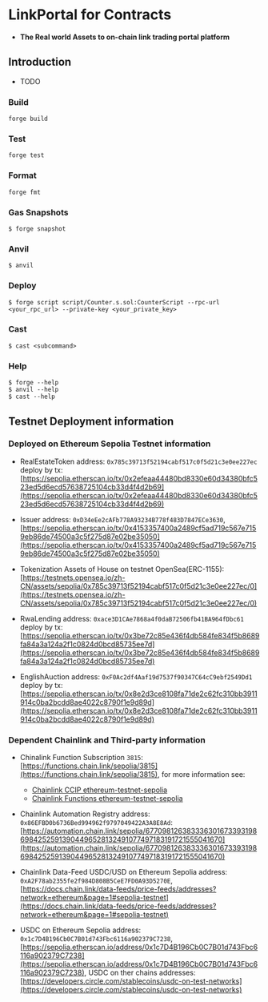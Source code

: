# LinkPortal for Contracts

- **The Real world Assets to on-chain link trading portal platform**

## Introduction

- TODO

### Build

```shell
forge build
```

### Test

```shell
forge test
```

### Format

```shell
forge fmt
```

### Gas Snapshots

```shell
$ forge snapshot
```

### Anvil

```shell
$ anvil
```

### Deploy

```shell
$ forge script script/Counter.s.sol:CounterScript --rpc-url <your_rpc_url> --private-key <your_private_key>
```

### Cast

```shell
$ cast <subcommand>
```

### Help

```shell
$ forge --help
$ anvil --help
$ cast --help
```

## Testnet Deployment information

### Deployed on Ethereum Sepolia Testnet information

- RealEstateToken address: `0x785c39713f52194cabf517c0f5d21c3e0ee227ec` deploy by tx: [https://sepolia.etherscan.io/tx/0x2efeaa44480bd8330e60d34380bfc523ed5d6ecd57638725104cb33d4f4d2b69](https://sepolia.etherscan.io/tx/0x2efeaa44480bd8330e60d34380bfc523ed5d6ecd57638725104cb33d4f4d2b69)

- Issuer address: `0xD34eEe2cAFb778A93234B778f483D7847ECe3630`, [https://sepolia.etherscan.io/tx/0x4153357400a2489cf5ad719c567e7159eb86de74500a3c5f275d87e02be35050](https://sepolia.etherscan.io/tx/0x4153357400a2489cf5ad719c567e7159eb86de74500a3c5f275d87e02be35050)

- Tokenization Assets of House on testnet OpenSea(ERC-1155): [https://testnets.opensea.io/zh-CN/assets/sepolia/0x785c39713f52194cabf517c0f5d21c3e0ee227ec/0](https://testnets.opensea.io/zh-CN/assets/sepolia/0x785c39713f52194cabf517c0f5d21c3e0ee227ec/0)

- RwaLending address: `0xace3D1CAe7868a4f0daB72506fb41BA964fDbc61` deploy by tx: [https://sepolia.etherscan.io/tx/0x3be72c85e436f4db584fe834f5b8689fa84a3a124a2f1c0824d0bcd85735ee7d](https://sepolia.etherscan.io/tx/0x3be72c85e436f4db584fe834f5b8689fa84a3a124a2f1c0824d0bcd85735ee7d)

- EnglishAuction address: `0xF0Ac2df4Aaf19d7537f90347C64cC9ebf2549Dd1` deploy by tx: [https://sepolia.etherscan.io/tx/0x8e2d3ce8108fa71de2c62fc310bb3911914c0ba2bcdd8ae4022c8790f1e9d89d](https://sepolia.etherscan.io/tx/0x8e2d3ce8108fa71de2c62fc310bb3911914c0ba2bcdd8ae4022c8790f1e9d89d)

### Dependent Chainlink and Third-party information

- Chinalink Function Subscription `3815`: [https://functions.chain.link/sepolia/3815](https://functions.chain.link/sepolia/3815), for more information see:
  - [Chainlink CCIP ethereum-testnet-sepolia](https://docs.chain.link/ccip/directory/testnet/chain/ethereum-testnet-sepolia)
  - [Chainlink Functions ethereum-testnet-sepolia](https://docs.chain.link/chainlink-functions/supported-networks#sepolia-testnet)

- Chainlink Automation Registry address: `0x86EFBD0b6736Bed994962f9797049422A3A8E8Ad`: [https://automation.chain.link/sepolia/67709812638333630167339319869842525913904496528132491077497183191721555041670](https://automation.chain.link/sepolia/67709812638333630167339319869842525913904496528132491077497183191721555041670)

- Chainlink Data-Feed USDC/USD on Ethereum Sepolia address: `0xA2F78ab2355fe2f984D808B5CeE7FD0A93D5270E`, [https://docs.chain.link/data-feeds/price-feeds/addresses?network=ethereum&page=1#sepolia-testnet](https://docs.chain.link/data-feeds/price-feeds/addresses?network=ethereum&page=1#sepolia-testnet)

- USDC on Ethereum Sepolia address: `0x1c7D4B196Cb0C7B01d743Fbc6116a902379C7238`, [https://sepolia.etherscan.io/address/0x1c7D4B196Cb0C7B01d743Fbc6116a902379C7238](https://sepolia.etherscan.io/address/0x1c7D4B196Cb0C7B01d743Fbc6116a902379C7238), USDC on ther chains addresses:
  [https://developers.circle.com/stablecoins/usdc-on-test-networks](https://developers.circle.com/stablecoins/usdc-on-test-networks)
